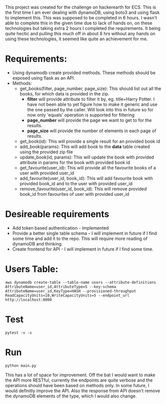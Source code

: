 This project was created for the challenge on hackerearth for ECS. This is the first time I am ever dealing with dynamoDB, using boto3 and using flask to implement this. This was supposed to be completed in 6 hours. I wasn't able to complete this in the given time due to lack of hands on, on these technologies but taking extra 2 hours I completed the requirements. It being quite hectic and pulling this much off in about 8 hrs without any hands on using these technologies, it seemed like quite an achievement for me.

# Requirements:
- Using dynamodb create provided methods. These methods should be exposed using flask as an API.
- Methods:
  - get_books(filter, page_number, page_size): This should list out all the books, for which data is provided in the zip. 
    - **filter** will provide attribute to filter it by, eg. title=Harry Potter. I have not been able to yet figure how to make it generic and use the one passed by the caller. Will look into this in future so for now only 'equals' operation is supported for filtering
    - **page_number** will provide the page we want to get to for the results.
    - **page_size** will provide the number of elements in each page of results.
  - get_book(id): This will provide a single result for an provided book id
  - add_book(params): This will add book to the **data** table created using the provided zip file
  - update_book(id, params): This will update the book with provided attribute in params for the book with provided book id
  - get_favourite(user_id): This will provide all the favourite books of a user with provided user_id
  - add_favourite(user_id, book_id): This will add favourite book with provided book_id and to the user with provided user_id
  - remove_favourite(user_id, book_id): This will remove provided book_id from favourites of user with provided user_id

# Desireable requirements
  - Add token based authentication - Implemented
  - Provide a better single table schema - I will implement in future if I find some time and add it to the repo. This will require more reading of dynamoDB and thinking.
  - Create frontend for API - I will implement in future if I find some time.

# Users Table:
``aws dynamodb create-table --table-name users --attribute-definitions AttributeName=user_id,AttributeType=S --key-schema AttributeName=user_id,KeyType=HASH --provisioned-throughput ReadCapacityUnits=10,WriteCapacityUnits=5 --endpoint_url http://localhost:8000``

# Test
``pytest -v -s``

# Run
``python main.py``

This has a lot of space for improvement. Off the bat I would want to make the API more RESTful, currently the endpoints are quite verbose and the operations should have been based on methods only. In some future, I would definitly improve the API. Also the response from API doesn't remove the dynamoDB elements of the type, which I would also change.
